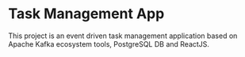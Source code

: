 # Task Management App

This project is an event driven task management application based on Apache Kafka ecosystem tools, PostgreSQL DB and ReactJS.